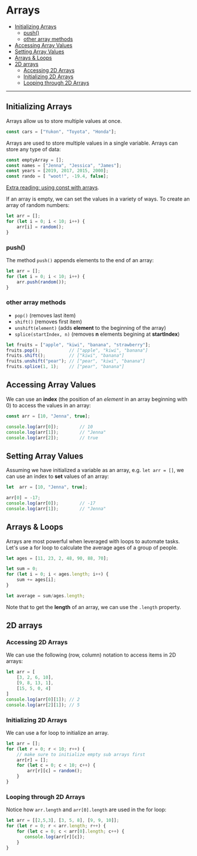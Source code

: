 # Arrays

  - [Initializing Arrays](#initializing-arrays)
    - [push()](#push)
    - [other array methods](#other-array-methods)
  - [Accessing Array Values](#accessing-array-values)
  - [Setting Array Values](#setting-array-values)
  - [Arrays & Loops](#arrays--loops)
  - [2D arrays](#2d-arrays)
    - [Accessing 2D Arrays](#accessing-2d-arrays)
    - [Initializing 2D Arrays](#initializing-2d-arrays)
    - [Looping through 2D Arrays](#looping-through-2d-arrays)
---

## Initializing Arrays
Arrays allow us to store multiple values at once.
```javascript
const cars = ["Yukon", "Toyota", "Honda"];
```
Arrays are used to store multiple values in a single variable. Arrays can store any type of data:

```javascript
const emptyArray = [];
const names = ["Jenna", "Jessica", "James"];
const years = [2019, 2017, 2015, 2000];
const rando = [ "woot!", -19.4, false];
```

[Extra reading: using const with arrays](https://www.w3schools.com/js/js_array_const.asp).

If an array is empty, we can set the values in a variety of ways. To create an array of random numbers:
```javascript
let arr = [];
for (let i = 0; i < 10; i++) {
    arr[i] = random();
}
```
### push()
The method `push()` appends elements to the end of an array:
```javascript
let arr = [];
for (let i = 0; i < 10; i++) {
    arr.push(random());
}
```

### other array methods
* `pop()` (removes last item)
* `shift()` (removes first item)
* `unshift(element)` (adds **element** to the beginning of the array)
* `splice(startIndex, n)` (removes **n** elements begining at **startIndex**)
  
```javascript
let fruits = ["apple", "kiwi", "banana", "strawberry"];
fruits.pop();           // ["apple", "kiwi", "banana"]
fruits.shift();         // ["kiwi", "banana"]
fruits.unshift("pear"); // ["pear", "kiwi", "banana"]
fruits.splice(1, 1);    // ["pear", "banana"]
```

## Accessing Array Values
We can use an **index** (the position of an *element* in an array beginning with 0) to access the values in an array:

```javascript
const arr = [10, "Jenna", true];

console.log(arr[0]);        // 10
console.log(arr[1]);        // "Jenna"
console.log(arr[2]);        // true
```

## Setting Array Values
Assuming we have initialized a variable as an array, e.g. `let arr = []`, we can use an index to **set** values of an array:

```javascript
let  arr = [10, "Jenna", true];

arr[0] = -17;
console.log(arr[0]);        // -17
console.log(arr[1]);        // "Jenna"
```

## Arrays & Loops
Arrays are most powerful when leveraged with loops to automate tasks. Let's use a for loop to calculate the average ages of a group of people.

```javascript
let ages = [11, 23, 2, 48, 90, 88, 70];

let sum = 0;
for (let i = 0; i < ages.length; i++) {
    sum += ages[i];
}

let average = sum/ages.length;
```

Note that to get the **length** of an array, we can use the `.length` property.

## 2D arrays

### Accessing 2D Arrays
We can use the following (row, column) notation to access items in 2D arrays:
```javascript
let arr = [
    [3, 2, 6, 10],
    [9, 8, 13, 1],
    [15, 5, 0, 4]
]
console.log(arr[0][1]); // 2
console.log(arr[2][1]); // 5
```

### Initializing 2D Arrays
We can use a for loop to initialize an array.
```javascript
let arr = [];
for (let r = 0; r < 10; r++) {
    // make sure to initialize empty sub arrays first
    arr[r] = [];
    for (let c = 0; c < 10; c++) {
        arr[r][c] = random();
    }
} 
```

### Looping through 2D Arrays
Notice how `arr.length` and `arr[0].length` are used in the for loop:
```javascript
let arr = [[2,5,3], [3, 5, 8], [9, 9, 10]];
for (let r = 0; r < arr.length; r++) {
    for (let c = 0; c < arr[0].length; c++) {
       console.log(arr[r][c]);
    }
} 
```
